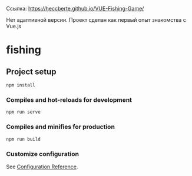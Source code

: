 Ссылка: https://heccberte.github.io/VUE-Fishing-Game/

Нет адаптивной версии. Проект сделан как первый опыт знакомства с Vue.js

# fishing

## Project setup
```
npm install
```

### Compiles and hot-reloads for development
```
npm run serve
```

### Compiles and minifies for production
```
npm run build
```

### Customize configuration
See [Configuration Reference](https://cli.vuejs.org/config/).
